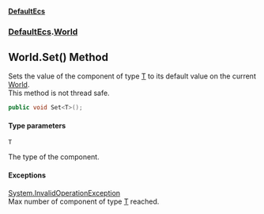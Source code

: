 #### [DefaultEcs](DefaultEcs.md 'DefaultEcs')
### [DefaultEcs](DefaultEcs.md#DefaultEcs 'DefaultEcs').[World](World.md 'DefaultEcs.World')

## World.Set<T>() Method

Sets the value of the component of type [T](World.Set_T_().md#DefaultEcs.World.Set_T_().T 'DefaultEcs.World.Set<T>().T') to its default value on the current [World](World.md 'DefaultEcs.World').  
This method is not thread safe.

```csharp
public void Set<T>();
```
#### Type parameters

<a name='DefaultEcs.World.Set_T_().T'></a>

`T`

The type of the component.

#### Exceptions

[System.InvalidOperationException](https://docs.microsoft.com/en-us/dotnet/api/System.InvalidOperationException 'System.InvalidOperationException')  
Max number of component of type [T](World.Set_T_().md#DefaultEcs.World.Set_T_().T 'DefaultEcs.World.Set<T>().T') reached.